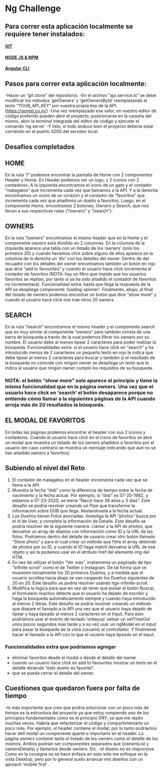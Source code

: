 # Ng Challenge

## Para correr esta aplicación localmente se requiere tener instalados: 
#### [GIT](https://git-scm.com/book/en/v2/Getting-Started-Installing-Git)
#### [NODE JS & NPM](https://nodejs.org/en/)
#### [Angular CLI](https://github.com/angular/angular-cli)

## Pasos para correr esta aplicación localmente:
-Hacer un “git clone” del repositorio. 
-En el archivo “api.service.ts” se debe modificar los métodos ‘getOwners’ y ‘getOwnersById’ reemplazando el texto “YOUR_API_KEY” por vuestra propia key de la API. (https://gorest.co.in/)
-Una vez reemplazado ese valor, en vuestro editor de código preferido pueden abrir el proyecto, posicionarse en la carpeta del mismo, abrir la terminal integrada del editor de código y ejecutar el comando ‘ng serve’.
-Y listo, si todo anduvo bien el proyecto debería estar corriendo en el puerto 4200 del servidor local. 

## Desafios completados 
## HOME
En la ruta “/” podemos encontrar la pantalla de Home con 2 componentes Header y Home. En Header podemos ver un logo, y 2 iconos con 2 contadores. A la izquierda encontramos el icono de un gato y el contador “matagatos” que incrementa cada vez que llamamos a la API. Y a la derecha encontramos un icono de un corazón y el contador de “favoritos” que incrementa cada vez que añadimos un dueño a favoritos. 
Luego, en el componente Home, encontramos 2 botones; Owners y Search, que nos llevan a sus respectivas rutas (“/owners” y “/search”). 
## OWNERS
En la ruta “/owners” encontramos el mismo header que en la Home y el componente owners está dividido en 2 columnas. En la columna de la izquierda aparece una tabla con un listado de los ‘owners’ (solo los primeros 20) y cuando hacemos click sobre alguno de ellos aparece en la columna de la derecha un ‘div’ con los detalles del owner. Dentro de del recuadro con los detalles del owner encontramos también un botón en rojo que dice “add to favourites” y cuando el usuario hace click incrementa el contador de favoritos (NOTA: hay un filtro que impide que los usuarios favoritos se repitan, por tanto si ya ha sido añadido el contador de favoritos no incrementará). 
Funcionalidad extra: hasta que llega la respuesta de la API se despliega componente ‘loading-spinner’. 
Finalmente, abajo, al final del listado de owners podemos encontrar un botón que dice “show more” y cuando el usuario hace click nos trae otros 20 owners.
## SEARCH
En la ruta “/search” encontramos el mismo header y el componente search que es muy similar al componente “owners” pero también consta de una barra de búsqueda a través de la cual podemos filtrar los owners por su nombre. El usuario debe al menos tipear 2 caracteres para poder realizar la búsqueda. 
Funcionalidades extra: si el usuario hace click en “search” y ha introducido menos de 2 caracteres un pequeño texto en rojo le indica que debe tipear al menos 2 caracteres para buscar y también si el resultado de la búsqueda no coincide con ningún owner se despliega un texto que le indica al usuario que ningún owner cumple los requisitos de su búsqueda. 
### NOTA: el botón “show more” solo aparece al principio y tiene la misma funcionalidad que en la página owners. Una vez que el usuario hace click en ‘search’ el botón desaparece porque no entiendo cómo llamar a la siguientes páginas de la API cuando arroja más de 20 resultados la búsqueda. 
## EL MODAL DE FAVORITOS
En todas las páginas podemos encontrar el header con sus 2 iconos y contadores. Cuando el usuario hace click en el icono de favoritos se abre un modal que muestra un listado de los owners añadidos a favoritos por el usuario (en caso contrario se muestra un mensaje indicando que aún no se han añadido owners a favoritos)


## Subiendo el nivel del Reto
1. El contador de matagatos en el header incrementa cada vez que se llama a la API. 
2. Muestra la fecha “dob” como la diferencia de tiempo entre la fecha
de nacimiento y la fecha actual. Por ejemplo, si “dob” es 07-20-1982, y
estamos a 07-23-2020, se leería “Nació hace 38 años y 3 días”.
 Este desafío se podría resolver creando un Pipe que transforme la informacion sobre DOB que llega. Restandosela a la fecha actual.
3. Los Dueños tienen Fotos asociadas. Investiga la API “photos” busca
por el id de User, y completa la información de Detalle.
Este desafío se podría resolver de la siguiente manera. Llamar a la API de photos, que devuelve un array de objetos con información como ID y la URL de las fotos. 
Podriamos dentro del detalle de usuario crear otro botón llamado “Show photo” y para el cual crear un método que filtre el array obtenido de photos por su ID, y cuando el ID haga match devuelva la URL de ese objeto y así la podamos usar en el atributo href del elemento img del HTM.
4. En vez de utilizar el botón “Ver más”, implementa un paginado de
tipo “infinite scroll” como el de Twitter o Instagram. De tal forma que
se muestren inicialmente los 20 primeros Dueños, y a medida que el
usuario scrollea hacia abajo se van cargando los Dueños siguientes
de 20 en 20.
Este desafío se podría resolver usando ngx-infinite-scroll. 
5. Modifica la lógica para que en vez de tener que pulsar el botón
Buscar, el formulario reactivo detecte que el usuario ha dejado de
escribir y haga la búsqueda automáticamente siempre y cuando haya
introducido al menos 2 letras.
Este desafío se podría resolver creando un método que dispare el llamado a la API una vez que el usuario haya dejado de tipear y haya tipeado al menos 2 caracteres en el Input. Para esto podríamos usar el evento de teclado ‘onkeyup’ setear un setTimeOut unos pocos segundos más tarde y a su vez usar un ngModel en el input para pasar la busqueda de la vista (usuario) al controlador. Y finalmente hacer el llamado a la API con lo que el usuario haya tipeado en el input. 

### Funcionalidades extra que podríamos agregar 
- eliminar favoritos desde el modal o desde el detalle del owner
- cuando un usuario hace click en add to favourites mostrar un texto en el detalle diciendo “este dueño es favorito”.  
- que se pueda cerrar el detalle del owner.


## Cuestiones que quedaron fuera por falta de tiempo
-lo más importante que creo que podría solucionar con un poco más de tiempo es la estructura del proyecto ya que estoy rompiendo uno de los principios fundamentales como es el principio DRY, ya que me repito muchas veces. Habría que refactorizar el código y compartimentarlo un poco más.
Por ejemplo, el header contiene el modal, por lo tanto podríamos hacer dell modal un componente aparte e importarlo en el header. La página owners contiene tanto el listado de los owners como el detalle de los mismos. Ambos podrían ser componentes separados que (ownersList y ownersDetails) y llamarlos desde owners. Etc. 
-el diseno no es responsive. Como en la consigna no se hace énfasis en esto solo me enfoque en la vista Desktop, pero por lo general suelo arrancar mis diseños con un aproach ‘mobile first’ .








